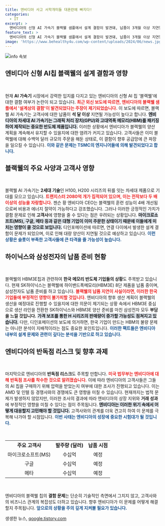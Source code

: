 ```yaml
---
title: 엔비디아 사고 서학개미들 대혼란에 빠지다!
categories:
  - IT
excerpt: >
  엔비디아의 신형 AI 가속기 블랙웰 샘플에서 설계 결함이 발견돼, 납품이 3개월 이상 지연될 전망이다. 이로 인해 마이크로소프트, 구글 등 고객사에 큰 영향을 미칠 것으로 보인다. 엔비디아는 생산 계획대로 진행하겠다고 밝혔지만, 불확실성이 커지고 있다.
feature_text: >
  엔비디아의 신형 AI 가속기 블랙웰 샘플에서 설계 결함이 발견돼, 납품이 3개월 이상 지연될 전망이다. 이로 인해 마이크로소프트, 구글 등 고객사에 큰 영향을 미칠 것으로 보인다. 엔비디아는 생산 계획대로 진행하겠다고 밝혔지만, 불확실성이 커지고 있다.
image: 'https://www.behealthy4u.com/wp-content/uploads/2024/06/news.jpg'
---
```


<p><img src="https://www.behealthy4u.com/wp-content/uploads/2024/06/news.jpg" alt="info 속보" /></p>

<h2 data-ke-size="size26">엔비디아 신형 AI칩 블랙웰의 설계 결함과 영향</h2>

<p data-ke-size="size16">&nbsp;</p>

<p>현재 <strong>AI 가속기</strong> 시장에서 강력한 입지를 다지고 있는 엔비디아의 신형 AI 칩 '블랙웰'에 대한 결함 여부가 논란이 되고 있습니다. <b><span style="color: #ee2323;">최근 외신 보도에 따르면, 엔비디아의 블랙웰 샘플에서 '설계상의 결함'이 발견되었다는 주장이 제기되었습니다.</span></b> 이 보도에 따르면, 블랙웰 AI 가속기는 고객사에 대한 납품이 <strong>석 달 이상</strong> 지연될 가능성이 높다고 합니다. <b><span style="background-color: #21538527;">엔비디아의 차세대 AI 가속기는 그래픽 처리 장치(GPU)와 고대역폭 메모리(HBM)를 패키징하여 제작되는 중요한 반도체 제품입니다.</span></b> 이러한 상황에서 엔비디아가 블랙웰의 양산 계획을 계속해서 유지할 수 있을지에 대한 염려가 커지고 있습니다. 고객사들은 이미 블랙웰에 대해 수백억 달러 규모의 주문을 해둔 상태로, 이 결함이 향후 공급망에 큰 파장을 일으킬 수 있습니다. <b><span style="color: #1a5490;">이와 같은 문제는 TSMC의 엔지니어들에 의해 발견되었다고 합니다.</span></b></p>

<h2 data-ke-size="size26">블랙웰의 주요 사양과 고객사 영향</h2>

<p data-ke-size="size16">&nbsp;</p>

<p>블랙웰 AI 가속기는 <strong>2세대 기술</strong>인 H100, H200 시리즈의 뒤를 잇는 차세대 제품으로 기대를 모으고 있습니다. <b><span style="color: #ee2323;">트랜지스터 2080억 개가 집적되어 있으며, 이는 전작보다 두 배 이상의 성능을 자랑합니다.</span></b> 젠슨 황 엔비디아 CEO는 블랙웰의 훈련 성능이 4배 개선됨으로써 비용과 에너지 절약이 가능하다고 강조했습니다. 그러나 이러한 긍정적인 가치가 결함 문제로 인해 <strong>고객사</strong>에 영향을 줄 수 있다는 점은 우려되는 상황입니다. <b><span style="background-color: #21538527;">마이크로소프트(MS), 구글, 메타 등과 같은 대형 기업이 이미 주문한 상태이기 때문에 이들에게 미치는 영향이 클 것으로 보입니다.</span></b> 디인포메이션에 따르면, 연결 다이에서 발생한 설계 결함이 문제가 되었으며, 이로 인해 대량 양산이 지연될 것으로 예상하고 있습니다. <b><span style="color: #1a5490;">이런 상황은 슬롯이 부족한 고객사들에 큰 타격을 줄 가능성이 높습니다.</span></b></p>

<h2 data-ke-size="size26">하이닉스와 삼성전자의 납품 준비 현황</h2>

<p data-ke-size="size16">&nbsp;</p>

<p>블랙웰의 HBM3E칩과 관련하여 <strong>한국 메모리 반도체 기업들의 상황</strong>도 주목받고 있습니다. 현재 SK하이닉스는 블랙웰에 하이밴드폭메모리(HBM3E) 8단 제품을 납품 중이며, 삼성전자도 납품 준비를 하고 있습니다. <b><span style="color: #ee2323;">블랙웰의 납품 지연이 사실이라면, 이러한 한국 기업들에 부정적인 영향이 불가피할 것입니다.</span></b> 엔비디아의 향후 생산 계획이 블랙웰의 생산을 예정대로 진행할 수 있을지에 대한 의문이 제기되는 상황 속에서 HBM3E 중심으로 생산 라인을 전환한 SK하이닉스와 HBM3E 양산 준비를 마친 삼성전자 모두 <strong>부담을 느낄 것입니다.</strong> <b><span style="background-color: #21538527;">가격 보조를 통한 H 시리즈의 판매량이 증가할 가능성도 점쳐지고 있습니다.</span></b> 다만, 디인포메이션의 보도에 의거하면, 한국 기업이 만드는 HBM의 불량 문제는 아니란 분석이 지배적이라는 점도 중요한 포인트입니다. <b><span style="color: #1a5490;">이러한 팩트들은 엔비디아 내부의 설계 문제와 관련이 깊다는 분석을 기반으로 하고 있습니다.</span></b></p>

<h2 data-ke-size="size26">엔비디아의 반독점 리스크 및 향후 과제</h2>

<p data-ke-size="size16">&nbsp;</p>

<p>마지막으로 엔비디아의 <strong>반독점 리스크</strong>도 주목할 만합니다. <b><span style="color: #ee2323;">미국 법무부는 엔비디아에 대해 반독점 조사를 착수한 것으로 알려졌습니다.</span></b> 이에 따라 엔비디아의 고객사들은 그들의 AI 칩을 구매하기 위해 압력을 받았는지 여부에 대한 조사가 진행되고 있습니다. 이는 AMD 및 인텔 등 경쟁사와의 경쟁에도 큰 영향을 미칠 수 있습니다. 현재까지는 법적 문제가 발생하지 않았지만, 이러한 조사의 결과에 따라 엔비디아의 상장 지위와 <strong>거래 성과</strong>에 부정적인 영향을 미칠 수 있다는 점이 주목됩니다. <b><span style="background-color: #21538527;">엔비디아는 이러한 위기 속에서 어떻게 대응할지 고민해야 할 것입니다.</span></b> 고객사와의 관계를 더욱 견고히 하여 이 문제를 극복해 나가야 할 시점입니다. <b><span style="color: #1a5490;">이번 사태는 엔비디아의 성장에 중요한 시험대가 될 것입니다.</span></b></p>

<p data-ke-size="size16">&nbsp;</p>

<table>
<tr>
<td style="text-align: center; height: 17px;"><b>주요 고객사</b></td>
<td style="text-align: center; height: 17px;"><b>발주량 (달러)</b></td>
<td style="text-align: center; height: 17px;"><b>납품 시점</b></td>
</tr>
<tr>
<td style="text-align: center; height: 17px;">마이크로소프트(MS)</td>
<td style="text-align: center; height: 17px;">수십억</td>
<td style="text-align: center; height: 17px;">예정</td>
</tr>
<tr>
<td style="text-align: center; height: 17px;">구글</td>
<td style="text-align: center; height: 17px;">수십억</td>
<td style="text-align: center; height: 17px;">예정</td>
</tr>
<tr>
<td style="text-align: center; height: 17px;">메타</td>
<td style="text-align: center; height: 17px;">수십억</td>
<td style="text-align: center; height: 17px;">예정</td>
</tr>
</table>

<p data-ke-size="size16">&nbsp;</p>

<p>엔비디아의 블랙웰 칩의 <b>결함 문제</b>는 단순히 기술적인 측면에서 그치지 않고, 고객사와의 비즈니스 관계의 복잡성도 더하고 있습니다. 향후 엔비디아가 이 문제를 어떻게 해결할지 주목됩니다. <b><span style="color: #1a5490;">앞으로의 상황을 주의 깊게 지켜볼 필요가 있습니다.</span></b></p>
생생한 뉴스, <a href="https://qoogle.tistory.com" rel="dofollow">qoogle.tistory.com</a>


